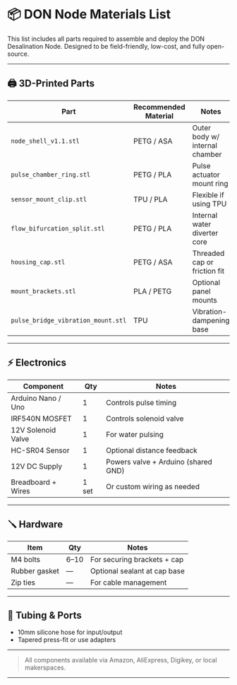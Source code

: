 # 📦 DON Node Materials List

This list includes all parts required to assemble and deploy the DON Desalination Node. Designed to be field-friendly, low-cost, and fully open-source.

---

## 🖨️ 3D-Printed Parts

| Part                              | Recommended Material | Notes                          |
|-----------------------------------|----------------------|--------------------------------|
| `node_shell_v1.1.stl`             | PETG / ASA           | Outer body w/ internal chamber |
| `pulse_chamber_ring.stl`          | PETG / PLA           | Pulse actuator mount ring      |
| `sensor_mount_clip.stl`           | TPU / PLA            | Flexible if using TPU          |
| `flow_bifurcation_split.stl`      | PETG / PLA           | Internal water diverter core   |
| `housing_cap.stl`                 | PETG / ASA           | Threaded cap or friction fit   |
| `mount_brackets.stl`             | PLA / PETG           | Optional panel mounts          |
| `pulse_bridge_vibration_mount.stl`| TPU                  | Vibration-dampening base       |

---

## ⚡️ Electronics

| Component           | Qty | Notes                                           |
|---------------------|-----|-------------------------------------------------|
| Arduino Nano / Uno  | 1   | Controls pulse timing                          |
| IRF540N MOSFET      | 1   | Controls solenoid valve                        |
| 12V Solenoid Valve  | 1   | For water pulsing                              |
| HC-SR04 Sensor      | 1   | Optional distance feedback                     |
| 12V DC Supply       | 1   | Powers valve + Arduino (shared GND)           |
| Breadboard + Wires  | 1 set | Or custom wiring as needed                     |

---

## 🪛 Hardware

| Item          | Qty  | Notes                         |
|---------------|------|-------------------------------|
| M4 bolts      | 6–10 | For securing brackets + cap   |
| Rubber gasket | —    | Optional sealant at cap base  |
| Zip ties      | —    | For cable management          |

---

## 🌊 Tubing & Ports

- 10mm silicone hose for input/output
- Tapered press-fit or use adapters

---

> All components available via Amazon, AliExpress, Digikey, or local makerspaces.

---

